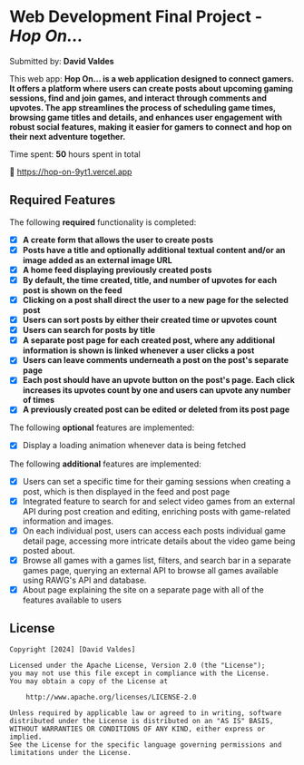 # Web Development Final Project - *Hop On...*

Submitted by: **David Valdes**

This web app: **Hop On... is a web application designed to connect gamers. It offers a platform where users can create posts about upcoming gaming sessions, find and join games, and interact through comments and upvotes. The app streamlines the process of scheduling game times, browsing game titles and details, and enhances user engagement with robust social features, making it easier for gamers to connect and hop on their next adventure together.**

Time spent: **50** hours spent in total

🔗 https://hop-on-9yt1.vercel.app

## Required Features

The following **required** functionality is completed:

- [X] **A create form that allows the user to create posts**
- [X] **Posts have a title and optionally additional textual content and/or an image added as an external image URL**
- [X] **A home feed displaying previously created posts**
- [X] **By default, the time created, title, and number of upvotes for each post is shown on the feed**
- [X] **Clicking on a post shall direct the user to a new page for the selected post**
- [X] **Users can sort posts by either their created time or upvotes count**
- [X] **Users can search for posts by title** 
- [X] **A separate post page for each created post, where any additional information is shown is linked whenever a user clicks a post**
- [X] **Users can leave comments underneath a post on the post's separate page**
- [X] **Each post should have an upvote button on the post's page. Each click increases its upvotes count by one and users can upvote any number of times**
- [X] **A previously created post can be edited or deleted from its post page**

The following **optional** features are implemented:

- [X] Display a loading animation whenever data is being fetched

The following **additional** features are implemented:

- [X] Users can set a specific time for their gaming sessions when creating a post, which is then displayed in the feed and post page
- [X] Integrated feature to search for and select video games from an external API during post creation and editing, enriching posts with game-related information and images.
- [X] On each individual post, users can access each posts individual game detail page, accessing more intricate details about the video game being posted about.
- [X] Browse all games with a games list, filters, and search bar in a separate games page, querying an external API to browse all games available using RAWG's API and database.
- [X] About page explaining the site on a separate page with all of the features available to users

## License

    Copyright [2024] [David Valdes]

    Licensed under the Apache License, Version 2.0 (the "License");
    you may not use this file except in compliance with the License.
    You may obtain a copy of the License at

        http://www.apache.org/licenses/LICENSE-2.0

    Unless required by applicable law or agreed to in writing, software
    distributed under the License is distributed on an "AS IS" BASIS,
    WITHOUT WARRANTIES OR CONDITIONS OF ANY KIND, either express or implied.
    See the License for the specific language governing permissions and
    limitations under the License.
